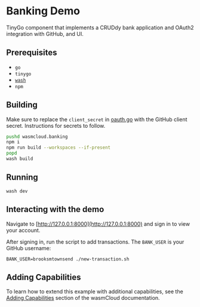 # Banking Demo

TinyGo component that implements a CRUDdy bank application and OAuth2 integration with GitHub, and UI.

## Prerequisites

- `go`
- `tinygo`
- [`wash`](https://wasmcloud.com/docs/installation)
- `npm`

## Building

Make sure to replace the `client_secret` in [oauth.go](./oauth.go) with the GitHub client secret. Instructions for secrets to follow.

```bash
pushd wasmcloud.banking
npm i
npm run build --workspaces --if-present
popd
wash build
```

## Running

```shell
wash dev
```

## Interacting with the demo

Navigate to [http://127.0.0.1:8000](http://127.0.0.1:8000) and sign in to view your account.

After signing in, run the script to add transactions. The `BANK_USER` is your GitHub username:

```shell
BANK_USER=brooksmtownsend ./new-transaction.sh
```

## Adding Capabilities

To learn how to extend this example with additional capabilities, see the [Adding Capabilities](https://wasmcloud.com/docs/tour/adding-capabilities?lang=tinygo) section of the wasmCloud documentation.
